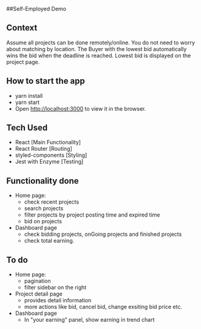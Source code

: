 ##Self-Employed Demo

## Context
Assume all projects can be done remotely/online. You do not need to worry about matching by location. The Buyer with the lowest bid automatically wins the bid when the deadline is reached. Lowest bid is displayed on the project page. 

## How to start the app
- yarn install
- yarn start
- Open [http://localhost:3000](http://localhost:3000) to view it in the browser.

## Tech Used
- React [Main Functionality]
- React Router [Routing]
- styled-components [Styling]
- Jest with Enzyme [Testing]

## Functionality done
- Home page:
    - check recent projects
    - search projects
    - filter projects by project posting time and expired time
    - bid on projects
- Dashboard page
    - check bidding projects, onGoing projects and finished projects
    - check total earning.
    
## To do
- Home page:
    - pagination
    - filter sidebar on the right
- Project detail page
    - provides detail information
    - more actions like bid, cancel bid, change exsiting bid price etc.
- Dashboard page
    - In "your earning" panel, show earning in trend chart
